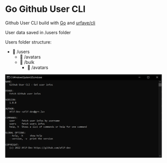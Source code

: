 # Go Github User CLI

Github User CLI build with [Go](https://go.dev) and [urfave/cli](https://github.com/urfave/cli)

User data saved in /users folder

Users folder structure:

* 📂 /users
  * 📁 /avatars
  * 📁 /bulk
    * 📁 /avatars


![](https://github.com/afif-dev/github-user-cli/blob/main/github-user-cli-ss.png)
